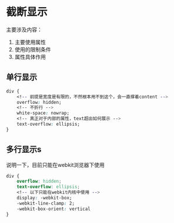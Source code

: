 # 截断显示

主要涉及内容：
1. 主要使用属性
2. 使用的限制条件
3. 属性具体作用

## 单行显示
```css
div {
	<!-- 前提是宽度是有限的，不然根本用不到这个，会一直撑着content -->
	overflow: hidden;
	<!-- 不折行 -->
	white-space: nowrap;
	<!-- 真正对于内部的属性，text超出如何展示 -->
	text-overflow: ellipsis;
}

```

## 多行显示s
说明一下，目前只能在webkit浏览器下使用
```css
div {
	overflow: hidden;
	text-overflow: ellipsis;
	<!-- 以下只能在webkit内核中使用 -->
	display: -webkit-box;
	-webkit-line-clamp: 2;
	-webkit-box-orient: vertical
}
```